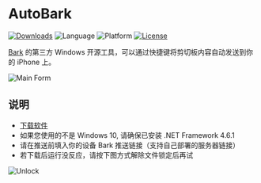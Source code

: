 # AutoBark
[![Downloads](https://img.shields.io/github/downloads/romebake/AutoBark4Windows/total.svg "Download")](https://github.com/romebake/AutoBark4Windows/releases)
![Language](https://img.shields.io/badge/language-c%23-important.svg "C#")
![Platform](https://img.shields.io/badge/platform-windows-blue.svg "Windows")
[![License](https://img.shields.io/badge/license-MIT-success.svg "MIT")](https://github.com/romebake/AutoBark4Windows/blob/master/LICENSE)

[Bark](https://github.com/Finb/Bark) 的第三方 Windows 开源工具，可以通过快捷键将剪切板内容自动发送到你的 iPhone 上。

![Main Form](https://i.imgur.com/j47CxXk.png "Main Form")

## 说明
* [下载软件](https://github.com/romebake/AutoBark4Windows/releases)
* 如果您使用的不是 Windows 10, 请确保已安装 .NET Framework 4.6.1
* 请在推送前填入你的设备 Bark 推送链接（支持自己部署的服务器链接）
* 若下载后运行没反应，请按下图方式解除文件锁定后再试

![Unlock](https://i.imgur.com/GQkmcJu.png "Unlock")